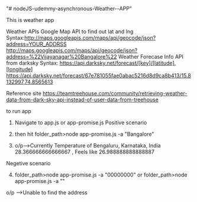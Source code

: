 "# nodeJS-udemmy-asynchronous-Weather--APP" 

This is weather app 


Weather APIs
Google Map API to find out lat and lng
Syntax:http://maps.googleapis.com/maps/api/geocode/json?address=YOUR_ADDRSS
http://maps.googleapis.com/maps/api/geocode/json?address=%22Vijayanagar%20Bangalore%22
Weather Forecase Info API from darksky
Syntax: https://api.darksky.net/forecast/[key]/[latitude],[longitude]
https://api.darksky.net/forecast/67e781055fae0abac5216d8d9ca8b413/15.8132997,74.8565613

Reference site 
https://teamtreehouse.com/community/retrieving-weather-data-from-dark-sky-api-instead-of-user-data-from-treehouse


to run app 
1. Navigate to app.js or app-promise.js
Positive scenario 

2. then hit folder_path>node app-promise.js -a "Bangalore"

3. o/p-->Currently Temperature of Bengaluru, Karnataka, India  28.366666666666667 , Feels like 26.988888888888887

Negetive scenario

4. folder_path>node app-promise.js -a "00000000" or folder_path>node app-promise.js -a ""

o/p -->Unable to find the address
